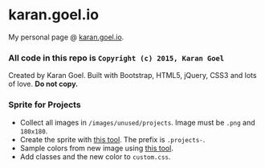 karan.goel.io
=======

My personal page @ [karan.goel.io](http://karan.goel.io/).

### All code in this repo is `Copyright (c) 2015, Karan Goel`

Created by Karan Goel. Built with Bootstrap, HTML5, jQuery, CSS3 and lots of love. **Do not copy.**

### Sprite for Projects

- Collect all images in `/images/unused/projects`. Image must be `.png` and `180x180`.
- Create the sprite with [this tool](http://css.spritegen.com/). The prefix is `.projects-`.
- Sample colors from new image using [this tool](http://bighugelabs.com/colors.php).
- Add classes and the new color to `custom.css`.
